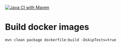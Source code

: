 [![Java CI with Maven](https://github.com/Team-project-CS/ms/actions/workflows/maven.yml/badge.svg)](https://github.com/Team-project-CS/ms/actions/workflows/maven.yml)

# Build docker images

```
mvn clean package dockerfile:build -DskipTests=true
```